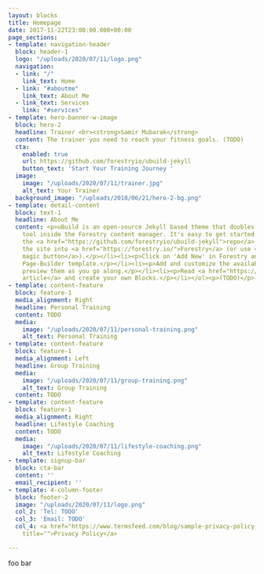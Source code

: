```yaml
---
layout: blocks
title: Homepage
date: 2017-11-22T23:00:00.000+00:00
page_sections:
- template: navigation-header
  block: header-1
  logo: "/uploads/2020/07/11/logo.png"
  navigation:
  - link: "/"
    link_text: Home
  - link: "#aboutme"
    link_text: About Me
  - link_text: Services
    link: "#services"
- template: hero-banner-w-image
  block: hero-2
  headline: Trainer <br><strong>Samir Mubarak</strong>
  content: The trainer you need to reach your fitness goals. (TODO)
  cta:
    enabled: true
    url: https://github.com/forestryio/ubuild-jekyll
    button_text: 'Start Your Training Journey '
  image:
    image: "/uploads/2020/07/11/trainer.jpg"
    alt_text: Your Trainer
  background_image: "/uploads/2018/06/21/hero-2-bg.png"
- template: detail-content
  block: text-1
  headline: About Me
  content: <p>uBuild is an open-source Jekyll based theme that doubles as a builder
    tool inside the Forestry content manager. It's easy to get started!</p><ol><li><p>Fork
    the <a href="https://github.com/forestryio/ubuild-jekyll">repo</a> and import
    the site into <a href="https://forestry.io/">Forestry</a> (or use <a href="https://forestry.io/blog/ubuild-a-new-theme-for-static-sites-using-blocks#even-quicker-start">our
    magic button</a>).</p></li><li><p>Click on 'Add New' in Forestry and select the
    Page-Builder template.</p></li><li><p>Add and customize the available Blocks and
    preview them as you go along.</p></li><li><p>Read <a href="https://forestry.io/blog/ubuild-a-new-theme-for-static-sites-using-blocks/">our
    article</a> and create your own Blocks.</p></li></ol><p>(TODO)</p>
- template: content-feature
  block: feature-1
  media_alignment: Right
  headline: Personal Training
  content: TODO
  media:
    image: "/uploads/2020/07/11/personal-training.png"
    alt_text: Personal Training
- template: content-feature
  block: feature-1
  media_alignment: Left
  headline: Group Training
  media:
    image: "/uploads/2020/07/11/group-training.png"
    alt_text: Group Training
  content: TODO
- template: content-feature
  block: feature-1
  media_alignment: Right
  headline: Lifestyle Coaching
  content: TODO
  media:
    image: "/uploads/2020/07/11/lifestyle-coaching.png"
    alt_text: Lifestyle Coaching
- template: signup-bar
  block: cta-bar
  content: ''
  email_recipient: ''
- template: 4-column-footer
  block: footer-2
  image: "/uploads/2020/07/11/logo.png"
  col_2: 'Tel: TODO'
  col_3: 'Email: TODO'
  col_4: <a href="https://www.termsfeed.com/blog/sample-privacy-policy-template/"
    title="">Privacy Policy</a>

---
```

foo bar